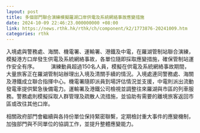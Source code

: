```yaml
---
layout: post
title: 多個部門聯合演練模擬羅湖口岸供電及系統網絡事故應變措施
date: 2024-10-09 22:46:23.000000000 +08:00
link: https://news.rthk.hk/rthk/ch/component/k2/1773876-20241009.htm
categories: rthk
---
```


入境處與警務處、海關、機電署、運輸署、港鐵及中電，在羅湖管制站聯合演練，模擬港方口岸發生供電及系統網絡事故，各單位隨即採取應變措施，確保管制站運作安全有序。
　　 
演練動員超過150名人員，模擬在供電及系統網絡事故期間，大量旅客正在羅湖管制站辦理出入境及清關手續的情況。入境處連同警務處、海關及港鐵成立聯合指揮中心。機電署隨即派員到場評估情況並支援，中電則派出流動發電車提供緊急後備電力。運輸署及港鐵公司檢視並調整往來羅湖與市區的列車服務。警務處則模擬採取人群管理及疏散人流措施，並協助有需要的離境旅客返回市區或改往其他口岸。

相關政府部門會繼續與各持份單位保持緊密聯繫，定期檢討重大事件的應變機制，加強部門與不同單位的協調工作，並提升整體應變能力。
